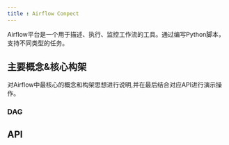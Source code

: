 ```yaml
---
title : Airflow Conpect
---
```


Airflow平台是一个用于描述、执行、监控工作流的工具。通过编写Python脚本，支持不同类型的任务。

## 主要概念&核心构架

对Airflow中最核心的概念和构架思想进行说明,并在最后结合对应API进行演示操作。

### DAG



## API




